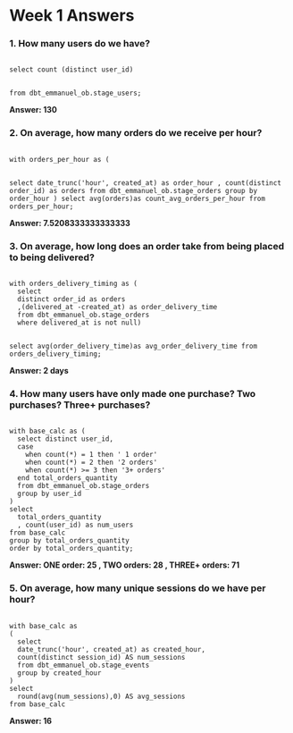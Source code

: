 # Week 1 Answers
### 1. How many users do we have?
<code>
select count (distinct user_id) 
  
from dbt_emmanuel_ob.stage_users;</code>

**Answer: 130**

### 2. On average, how many orders do we receive per hour?
<code>
with orders_per_hour as (
  
  select
    date_trunc('hour', created_at) as order_hour
    , count(distinct order_id) as orders
  from dbt_emmanuel_ob.stage_orders
  group by order_hour
)
select avg(orders)as count_avg_orders_per_hour
from orders_per_hour; 
</code>
 

**Answer: 7.5208333333333333**

### 3. On average, how long does an order take from being placed to being delivered?
<code>
with orders_delivery_timing as (
  select
  distinct order_id as orders
  ,(delivered_at -created_at) as order_delivery_time
  from dbt_emmanuel_ob.stage_orders
  where delivered_at is not null)

select avg(order_delivery_time)as avg_order_delivery_time
from orders_delivery_timing;</code>

**Answer: 2 days**

### 4. How many users have only made one purchase? Two purchases? Three+ purchases?
<code>
with base_calc as (
  select distinct user_id, 
  case 
    when count(*) = 1 then ' 1 order'
    when count(*) = 2 then '2 orders'
    when count(*) >= 3 then '3+ orders' 
  end total_orders_quantity
  from dbt_emmanuel_ob.stage_orders
  group by user_id
)
select 
  total_orders_quantity
  , count(user_id) as num_users
from base_calc
group by total_orders_quantity
order by total_orders_quantity; </code>

**Answer: ONE order: 25 , TWO orders: 28 , THREE+ orders: 71**

### 5. On average, how many unique sessions do we have per hour?
<code>
with base_calc as 
(
  select 
  date_trunc('hour', created_at) as created_hour,
  count(distinct session_id) AS num_sessions
  from dbt_emmanuel_ob.stage_events
  group by created_hour
)
select 
  round(avg(num_sessions),0) AS avg_sessions
from base_calc </code>

**Answer: 16**
